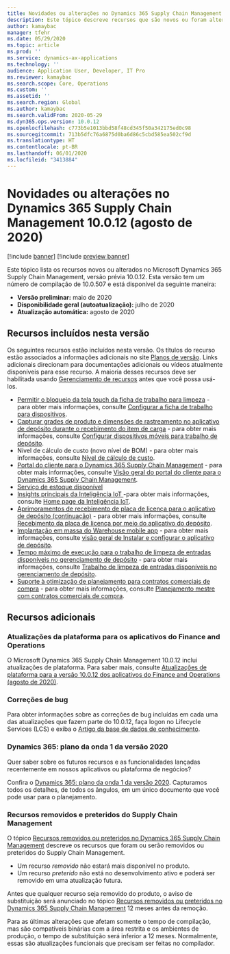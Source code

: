 ```yaml
---
title: Novidades ou alterações no Dynamics 365 Supply Chain Management 10.0.12 (agosto de 2020)
description: Este tópico descreve recursos que são novos ou foram alterados no Dynamics 365 Supply Chain Management 10.0.12.
author: kamaybac
manager: tfehr
ms.date: 05/29/2020
ms.topic: article
ms.prod: ''
ms.service: dynamics-ax-applications
ms.technology: ''
audience: Application User, Developer, IT Pro
ms.reviewer: kamaybac
ms.search.scope: Core, Operations
ms.custom: ''
ms.assetid: ''
ms.search.region: Global
ms.author: kamaybac
ms.search.validFrom: 2020-05-29
ms.dyn365.ops.version: 10.0.12
ms.openlocfilehash: c773b5e1013bbd58f48cd345f50a342175ed0c98
ms.sourcegitcommit: 713b5dfc76a6875d0ba6d86c5cbd585ea502cf9d
ms.translationtype: HT
ms.contentlocale: pt-BR
ms.lasthandoff: 06/01/2020
ms.locfileid: "3413884"
---
```

# <a name="whats-new-or-changed-in-dynamics-365-supply-chain-management-10012-august-2020"></a>Novidades ou alterações no Dynamics 365 Supply Chain Management 10.0.12 (agosto de 2020)

[!include [banner](../includes/banner.md)]
[!include [preview banner](../includes/preview-banner.md)]

Este tópico lista os recursos novos ou alterados no Microsoft Dynamics 365 Supply Chain Management, versão prévia 10.0.12. Esta versão tem um número de compilação de 10.0.507 e está disponível da seguinte maneira:

- **Versão preliminar:** maio de 2020
- **Disponibilidade geral (autoatualização):** julho de 2020
- **Atualização automática:** agosto de 2020

## <a name="features-included-in-this-release"></a>Recursos incluídos nesta versão

Os seguintes recursos estão incluídos nesta versão. Os títulos do recurso estão associados a informações adicionais no site [Planos de versão](https://docs.microsoft.com/dynamics365/release-plans/). Links adicionais direcionam para documentações adicionais ou vídeos atualmente disponíveis para esse recurso. A maioria desses recursos deve ser habilitada usando [Gerenciamento de recursos](../../fin-ops-core/fin-ops/get-started/feature-management/feature-management-overview.md) antes que você possa usá-los.

- [Permitir o bloqueio da tela touch da ficha de trabalho para limpeza](https://docs.microsoft.com/dynamics365-release-plan/2020wave1/dynamics365-supply-chain-management/allow-locking-job-card-touchscreen-sanitization) - para obter mais informações, consulte [Configurar a ficha de trabalho para dispositivos](../production-control/config-job-card-device.md).
- [Capturar grades de produto e dimensões de rastreamento no aplicativo de depósito durante o recebimento do item de carga](https://docs.microsoft.com/dynamics365-release-plan/2020wave1/dynamics365-supply-chain-management/capture-product-variants-tracking-dimensions-warehousing-app-during-load-item-receiving) - para obter mais informações, consulte [Configurar dispositivos móveis para trabalho de depósito](../warehousing/configure-mobile-devices-warehouse.md).
- Nível de cálculo de custo (novo nível de BOM) - para obter mais informações, consulte [Nível de cálculo de custo](../cost-management/cost-calculation-level.md).
- [Portal do cliente para o Dynamics 365 Supply Chain Management](https://docs.microsoft.com/dynamics365-release-plan/2020wave1/dynamics365-supply-chain-management/customer-self-service-experiences) - para obter mais informações, consulte [Visão geral do portal do cliente para o Dynamics 365 Supply Chain Management](../sales-marketing/customer-portal-overview.md).
- [Serviço de estoque disponível](https://docs.microsoft.com/dynamics365-release-plan/2020wave1/dynamics365-supply-chain-management/inventory-on-hand-service)
- [Insights principais da Inteligência IoT ](https://docs.microsoft.com/dynamics365-release-plan/2020wave1/dynamics365-supply-chain-management/iot-intelligence-core-insights) -para obter mais informações, consulte [Home page da Inteligência IoT](../iot/iot-intelligence-home-page.md).
- [Aprimoramentos de recebimento de placa de licença para o aplicativo de depósito (continuação)](https://docs.microsoft.com/dynamics365-release-plan/2020wave1/dynamics365-supply-chain-management/license-plate-receiving-enhancements-warehousing-mobile-app-continued) - para obter mais informações, consulte [Recebimento da placa de licença por meio do aplicativo do depósito](../warehousing/warehousing-mobile-device-app-license-plate-receiving.md).
- [Implantação em massa do Warehouse mobile app](https://docs.microsoft.com/dynamics365-release-plan/2020wave1/dynamics365-supply-chain-management/mass-deployment-warehouse-mobile-app) - para obter mais informações, consulte [ visão geral de Instalar e configurar o aplicativo de depósito](../warehousing/install-configure-warehousing-app.md).
- [Tempo máximo de execução para o trabalho de limpeza de entradas disponíveis no gerenciamento de depósito](https://docs.microsoft.com/dynamics365-release-plan/2020wave1/dynamics365-supply-chain-management/maximum-execution-time-warehouse-management-on-hand-entries-cleanup-job) - para obter mais informações, consulte [Trabalho de limpeza de entradas disponíveis no gerenciamento de depósito](../warehousing/onhand-cleanup.md).
- [Suporte à otimização de planejamento para contratos comerciais de compra](https://docs.microsoft.com/dynamics365-release-plan/2020wave1/dynamics365-supply-chain-management/planning-optimization-support-purchase-trade-agreements) - para obter mais informações, consulte [Planejamento mestre com contratos comerciais de compra](../master-planning/planning-optimization/purchase-trade-agreement.md).

## <a name="additional-resources"></a>Recursos adicionais

### <a name="platform-updates-for-finance-and-operations-apps"></a>Atualizações da plataforma para os aplicativos do Finance and Operations

O Microsoft Dynamics 365 Supply Chain Management 10.0.12 inclui atualizações de plataforma. Para saber mais, consulte [Atualizações de plataforma para a versão 10.0.12 dos aplicativos do Finance and Operations (agosto de 2020)](../../fin-ops-core/dev-itpro/get-started/whats-new-platform-update-10-0-12.md).

### <a name="bug-fixes"></a>Correções de bug

Para obter informações sobre as correções de bug incluídas em cada uma das atualizações que fazem parte do 10.0.12, faça logon no Lifecycle Services (LCS) e exiba o [Artigo da base de dados de conhecimento](https://fix.lcs.dynamics.com/Issue/Details?bugId=453382&dbType=3&qc=a68cf77635c0ab926e7b1b75c6925c82a23058c524c4d728ba8b30fedaf41746).

### <a name="dynamics-365-2020-release-wave-1-plan"></a>Dynamics 365: plano da onda 1 da versão 2020

Quer saber sobre os futuros recursos e as funcionalidades lançadas recentemente em nossos aplicativos ou plataforma de negócios?

Confira o [Dynamics 365: plano da onda 1 da versão 2020](https://docs.microsoft.com/dynamics365-release-plan/2020wave1/index). Capturamos todos os detalhes, de todos os ângulos, em um único documento que você pode usar para o planejamento.

### <a name="removed-and-deprecated-supply-chain-management-features"></a>Recursos removidos e preteridos do Supply Chain Management

O tópico [Recursos removidos ou preteridos no Dynamics 365 Supply Chain Management](removed-deprecated-features-scm-updates.md) descreve os recursos que foram ou serão removidos ou preteridos do Supply Chain Management.

- Um recurso *removido* não estará mais disponível no produto.
- Um recurso *preterido* não está no desenvolvimento ativo e poderá ser removido em uma atualização futura.

Antes que qualquer recurso seja removido do produto, o aviso de substituição será anunciado no tópico [Recursos removidos ou preteridos no Dynamics 365 Supply Chain Management](removed-deprecated-features-scm-updates.md) 12 meses antes da remoção.

Para as últimas alterações que afetam somente o tempo de compilação, mas são compatíveis binárias com a área restrita e os ambientes de produção, o tempo de substituição será inferior a 12 meses. Normalmente, essas são atualizações funcionais que precisam ser feitas no compilador.
